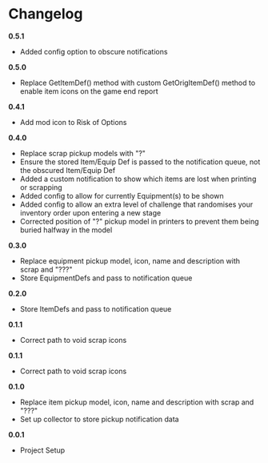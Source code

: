 # Changelog

**0.5.1**

-   Added config option to obscure notifications

**0.5.0**

-   Replace GetItemDef() method with custom GetOrigItemDef() method to enable item icons on the game end report

**0.4.1**

-   Add mod icon to Risk of Options

**0.4.0**

-   Replace scrap pickup models with "?"
-   Ensure the stored Item/Equip Def is passed to the notification queue, not the obscured Item/Equip Def
-   Added a custom notification to show which items are lost when printing or scrapping
-   Added config to allow for currently Equipment(s) to be shown
-   Added config to allow an extra level of challenge that randomises your inventory order upon entering a new stage
-   Corrected position of "?" pickup model in printers to prevent them being buried halfway in the model

**0.3.0**

-   Replace equipment pickup model, icon, name and description with scrap and "???"
-   Store EquipmentDefs and pass to notification queue

**0.2.0**

-   Store ItemDefs and pass to notification queue

**0.1.1**

-   Correct path to void scrap icons

**0.1.1**

-   Correct path to void scrap icons

**0.1.0**

-   Replace item pickup model, icon, name and description with scrap and "???"
-   Set up collector to store pickup notification data

**0.0.1**

-   Project Setup